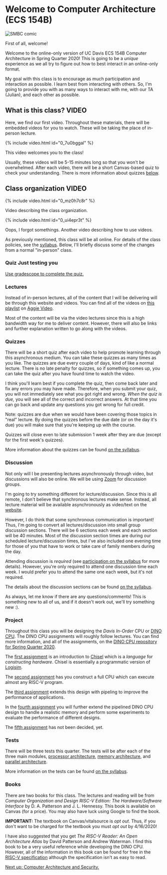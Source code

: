 # Welcome to Computer Architecture (ECS 154B)

![SMBC comic](https://www.smbc-comics.com/comics/20110217.gif)

First of all, welcome!

Welcome to the online-only version of UC Davis ECS 154B Computer Architecture in Spring Quarter 2020!
This is going to be a *unique* experience as we all try to figure out how to best interact in an online-only format.

My goal with this class is to encourage as much participation and interaction as possible.
I learn best from interacting with others.
So, I'm going to provide you with as many ways to interact with me, with our TA (Julian), and each other as possible.

## What is this class? **VIDEO**

Here, we find our first video.
Throughout these materials, there will be embedded videos for you to watch.
These will be taking the place of in-person lecture.

{% include video.html id="0_7u0bggal" %}

This video welcomes you to the class!

Usually, these videos will be 5-15 minutes long so that you won't be overwhelmed.
After each video, there will be a short Canvas-based quiz to check your understanding.
There is more information about quizzes [below](#quizzes).

## Class organization **VIDEO**

{% include video.html id="0_mz0h7c8r" %}

Video describing the class organization.

{% include video.html id="0_ui4epr3t" %}

Oops, I forgot somethings.
Another video describing how to use videos.

As previously mentioned, this class will be all online.
For details of the class policies, see the [syllabus](../../syllabus/syllabus.md).
Below, I'll briefly discuss some of the changes from a normal "in-person" class.

### **Quiz** Just testing you

[Use gradescope to complete the quiz.](https://www.gradescope.com/courses/105214/assignments/414482/)

### Lectures

Instead of in-person lectures, all of the content that I will be delivering will be through this website and videos.
You can find all of the videos on [this playlist](https://video.ucdavis.edu/playlist/dedicated/0_8bwr1nkj/) on [Aggie Video](https://video.ucdavis.edu/).

Most of the content will be via the video lectures since this is a high bandwidth way for me to deliver content.
However, there will also be links and further explanation written to go along with the videos.

### Quizzes

There will be a short quiz after each video to help promote learning through this asynchronous medium.
You can take these quizzes as many times as you like.
The quizzes are due every couple of days, kind of like a normal lecture.
There is no late penalty for quizzes, so if something comes up, you can take the quiz after you have found time to watch the video.

I think you'll learn best if you complete the quiz, then come back later and fix any errors you may have made.
Therefore, when you submit your quiz, you will not immediately see what you got right and wrong.
*When the quiz is due,* you will see all of the correct and incorrect answers.
At that time you can go back and update any questions you got wrong for full credit.

Note: quizzes are due when we would have been covering those topics in "real" lecture.
By doing the quizzes before the due date (or on the day it's due) you will make sure that you're keeping  up with the course.

Quizzes will close even to late submission 1 week after they are due (except for the first week's quizzes).

More information about the quizzes can be found [on the syllabus](../../syllabus/syllabus.md#quizzes).

### Discussion

Not only will I be presenting lectures asynchronously through video, but discussions will also be online.
We will be using [Zoom](https://zoom.us/) for discussion groups.

I'm going to try something different for lecture/discussion.
Since this is all remote, I don't believe that synchronous lectures make sense.
Instead, all lecture material will be available asynchronously as video/text on the [website](https://jlpteaching.github.io/ECS154B/).

However, I do think that some synchronous communication is important!
Thus, I'm going to convert all lectures/discussion into small group discussion sections.
There will be 6 sections each week and each section will be 40 minutes.
Most of the discussion section times are during our scheduled lecture/discussion times, but I've also included one evening time for those of you that have to work or take care of family members during the day.

Attending discussion is *required* (see [participation on the syllabus](../../syllabus/syllabus.md#participation) for more details).
However, you're only required to attend one discussion time each week.
I would prefer you to attend the same one each week, but it's not required.

The details about the discussion sections can be found [on the syllabus](../../syllabus/syllabus.md#discussion).

As always, let me know if there are any questions/comments!
This is something new to all of us, and if it doesn't work out, we'll try something new :).

### Project

Throughout this class you will be designing the *Davis In-Order* CPU or [DINO CPU](https://github.com/jlpteaching/dinocpu-sq20).
The DINO CPU assignments will roughly follow lectures.
You can find more information, and all of the assignments, on the [DINO CPU repository for Spring Quarter 2020](https://github.com/jlpteaching/dinocpu-sq20).

The [first assignment](https://github.com/jlpteaching/dinocpu/blob/master/assignments/assignment-1.md) is an introduction to [Chisel](https://www.chisel-lang.org/) which is a *language* for *constructing hardware*.
Chisel is essentially a programmatic version of [Logisim](http://www.cburch.com/logisim/).

The [second assignment](https://github.com/jlpteaching/dinocpu/blob/master/assignments/assignment-2.md) has you construct a full CPU which can execute almost any RISC-V program.

The [third assignment](https://github.com/jlpteaching/dinocpu/blob/master/assignments/assignment-3.md) extends this design with pipeling to improve the performance of applications.

In the [fourth assignment](https://github.com/jlpteaching/dinocpu/blob/master/assignments/assignment-4.md) you will further extend the pipelined DINO CPU design to handle a realistic memory and perform some experiments to evaluate the performance of different designs.

The [fifth assignment](https://github.com/jlpteaching/dinocpu/blob/master/assignments/assignment-5.md) has not been decided, yet.

### Tests

There will be three tests this quarter.
The tests will be after each of the three main modules, [processor architecture](../processor/index.md), [memory architecture](../memory/index.md), and [parallel architecture](../parallel/index.md).

More information on the tests can be found [on the syllabus](../../syllabus/syllabus.md#tests).

### Books

There are two books for this class.
The lectures and reading will be from *Computer Organization and Design RISC-V Edition: The Hardware/Software Interface* by D. A. Patterson and J. L. Hennessy.
This book is available on Canvas (for a price).
You may also have luck using Google to find the book.

**IMPORTANT:** The textbook on Canvas/vitalsource is *opt out*.
Thus, if you don't want to be charged for the textbook you must *opt out* by 4/16/2020!

I have also suggested that you get *The RISC-V Reader: An Open Architecture Atlas* by David Patterson and Andrew Waterman.
I find this book to be a very useful reference while developing the DINO CPU.
However, all of the information in this book can be found for free in the [RISC-V specification](https://riscv.org/specifications/isa-spec-pdf/) although the specification isn't as easy to read.

[Next up: Computer Architecture and Security.](./security.md)
